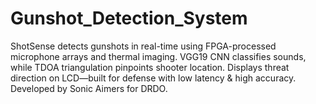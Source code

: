 # Gunshot_Detection_System
ShotSense detects gunshots in real-time using FPGA-processed microphone arrays and thermal imaging. VGG19 CNN classifies sounds, while TDOA triangulation pinpoints shooter location. Displays threat direction on LCD—built for defense with low latency &amp; high accuracy. Developed by Sonic Aimers for DRDO.
